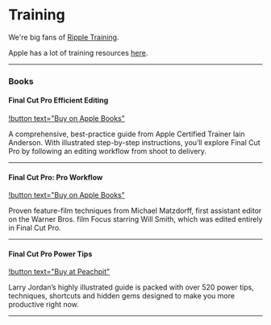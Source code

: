 # Training

We're big fans of [Ripple Training](https://www.rippletraining.com).

Apple has a lot of training resources [here](https://www.apple.com/au/final-cut-pro/resources/).

---

### Books

#### Final Cut Pro Efficient Editing

[!button text="Buy on Apple Books"](https://books.apple.com/au/book/final-cut-pro-efficient-editing/id1527510084)

A comprehensive, best-practice guide from Apple Certified Trainer Iain Anderson. With illustrated step-by-step instructions, you’ll explore Final Cut Pro by following an editing workflow from shoot to delivery.

---

#### Final Cut Pro: Pro Workflow

[!button text="Buy on Apple Books"](https://itunes.apple.com/au/book/final-cut-pro-x-pro-workflow/id971472119?mt=11&v0=www-us-finalcutprox-resources-book-fcpxproworkflow)

Proven feature-film techniques from Michael Matzdorff, first assistant editor on the Warner Bros. film Focus starring Will Smith, which was edited entirely in Final Cut Pro.

---

#### Final Cut Pro Power Tips

[!button text="Buy at Peachpit"](https://www.peachpit.com/store/final-cut-pro-power-tips-9780137928798)

Larry Jordan’s highly illustrated guide is packed with over 520 power tips, techniques, shortcuts and hidden gems designed to make you more productive right now.

---

<script src="https://giscus.app/client.js"
        data-repo="CommandPost/FCPCafe"
        data-repo-id="MDEwOlJlcG9zaXRvcnk5NTAwMjEwMg=="
        data-category="Website Discussions"
        data-category-id="DIC_kwDOBamd9s4CW0qy"
        data-mapping="title"
        data-strict="0"
        data-reactions-enabled="1"
        data-emit-metadata="0"
        data-input-position="bottom"
        data-theme="preferred_color_scheme"
        data-lang="en"
        data-loading="lazy"
        crossorigin="anonymous"
        async>
</script>